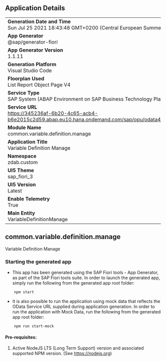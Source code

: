 ## Application Details
|               |
| ------------- |
|**Generation Date and Time**<br>Sun Jul 25 2021 18:43:48 GMT+0200 (Central European Summer Time)|
|**App Generator**<br>@sap/generator-fiori|
|**App Generator Version**<br>1.1.11|
|**Generation Platform**<br>Visual Studio Code|
|**Floorplan Used**<br>List Report Object Page V4|
|**Service Type**<br>SAP System (ABAP Environment on SAP Business Technology Platform)|
|**Service URL**<br>https://345236af-6b20-4c65-acb4-b6e2015c2d59.abap.eu10.hana.ondemand.com/sap/opu/odata4/sap/zdab_global_config_ui_v4/srvd/sap/zdab_global_configuration_sd/0001/
|**Module Name**<br>common.variable.definition.manage|
|**Application Title**<br>Variable Definition Manage |
|**Namespace**<br>zdab.custom|
|**UI5 Theme**<br>sap_fiori_3|
|**UI5 Version**<br>Latest|
|**Enable Telemetry**<br>True|
|**Main Entity**<br>VariableDefinitionManage|

## common.variable.definition.manage

Variable Definition Manage 

### Starting the generated app

-   This app has been generated using the SAP Fiori tools - App Generator, as part of the SAP Fiori tools suite.  In order to launch the generated app, simply run the following from the generated app root folder:

```
    npm start
```

- It is also possible to run the application using mock data that reflects the OData Service URL supplied during application generation.  In order to run the application with Mock Data, run the following from the generated app root folder:

```
    npm run start-mock
```

#### Pre-requisites:

1. Active NodeJS LTS (Long Term Support) version and associated supported NPM version.  (See https://nodejs.org)


